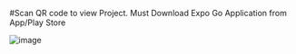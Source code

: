 #Scan QR code to view Project.  Must Download Expo Go Application from App/Play Store

![image](https://github.com/Airshock72/MealsToGo/assets/52160664/04e3c3ec-ea84-439b-9852-d55fe733954d)
